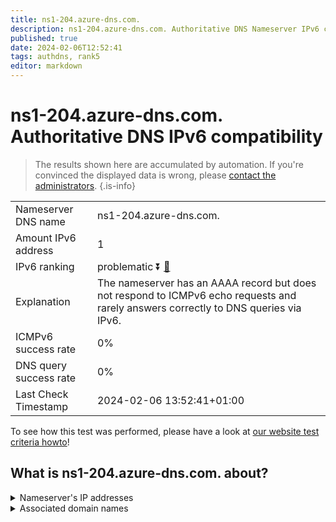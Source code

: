 ```yaml
---
title: ns1-204.azure-dns.com.
description: ns1-204.azure-dns.com. Authoritative DNS Nameserver IPv6 compatibility
published: true
date: 2024-02-06T12:52:41
tags: authdns, rank5
editor: markdown
---
```


# ns1-204.azure-dns.com. Authoritative DNS IPv6 compatibility

> The results shown here are accumulated by automation. If you're convinced the displayed data is wrong, please [contact the administrators](/howto/chat). 
{.is-info}




|   |   |
| - | - |
| Nameserver DNS name | ns1-204.azure-dns.com.
| Amount IPv6 address | 1
| IPv6 ranking | problematic :arrow_double_down: [🔗](/howto/ranking) |
| Explanation | The nameserver has an AAAA record but does not respond to ICMPv6 echo requests and rarely answers correctly to DNS queries via IPv6. |
| ICMPv6 success rate | 0%|
| DNS query success rate | 0% |
| Last Check Timestamp | 2024-02-06 13:52:41+01:00 |

To see how this test was performed, please have a look at [our website test criteria howto](/howto/testcriteria/authdns)!


## What is ns1-204.azure-dns.com. about?




<details>
<summary>Nameserver's IP addresses</summary>

2603:1061:0:700::cc

</details>



<details>
<summary>Associated domain names</summary>

www.msn.com

</details>
